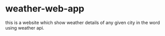 # weather-web-app
this is a website which show weather details of any given city in the word using weather api.

